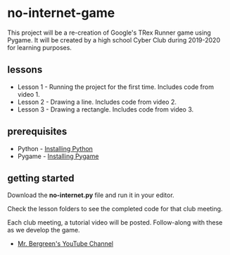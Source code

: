 # no-internet-game
This project will be a re-creation of Google's TRex Runner game using Pygame.  It will be created by a high school Cyber Club during 2019-2020 for learning purposes.

## lessons
* Lesson 1 - Running the project for the first time. Includes code from video 1.
* Lesson 2 - Drawing a line. Includes code from video 2.
* Lesson 3 - Drawing a rectangle. Includes code from video 3.

## prerequisites
* Python - [Installing Python](https://www.python.org/downloads/)
* Pygame - [Installing Pygame](https://www.pygame.org/wiki/GettingStarted)

## getting started
Download the **no-internet.py** file and run it in your editor.

Check the lesson folders to see the completed code for that club meeting.

Each club meeting, a tutorial video will be posted. Follow-along with these as we develop the game.
* [Mr. Bergreen's YouTube Channel](https://www.youtube.com/channel/UC_xoACRgZ-pt3NjJCYY0hGg?view_as=subscriber)
